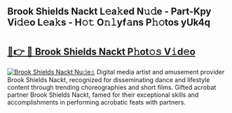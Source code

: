 ## Brook Shields Nackt L𝚎a𝚔ed N𝚞𝚍e - Part-Kpy Vi𝚍𝚎o L𝚎a𝚔s - H𝚘𝚝 O𝚗𝚕yf𝚊ns P𝚑𝚘tos yUk4q

# <h2><a href="http://kfd4a9x.oniu.top/?m=Brook+Shields+Nackt">🔗👉 🔴 Brook Shields Nackt P𝚑ot𝚘𝚜 V𝚒d𝚎o</a></h2>

[![Brook Shields Nackt Nu𝚍e𝚜](https://i.imgur.com/0qMVB7G.gif)](http://kfd4a9x.oniu.top/?m=Brook+Shields+Nackt)
Digital media artist and amusement provider Brook Shields Nackt, recognized for disseminating dance and lifestyle content through trending choreographies and short films. Gifted acrobat partner Brook Shields Nackt, famed for their exceptional skills and accomplishments in performing acrobatic feats with partners.  
